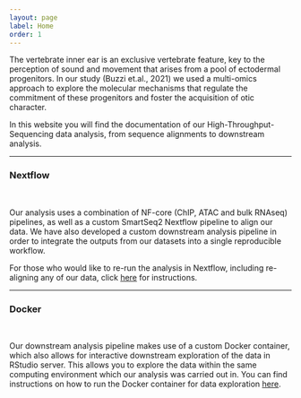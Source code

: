 ```yaml
---
layout: page
label: Home
order: 1
---
```


The vertebrate inner ear is an exclusive vertebrate feature, key to the perception of sound and movement that arises from a pool of ectodermal progenitors. In our study (Buzzi et.al., 2021) we used a multi-omics approach to explore the molecular mechanisms that regulate the commitment of these progenitors and foster the acquisition of otic character.

In this website you will find the documentation of our High-Throughput-Sequencing data analysis, from sequence alignments to downstream analysis.

---

### Nextflow

</br>

Our analysis uses a combination of NF-core (ChIP, ATAC and bulk RNAseq) pipelines, as well as a custom SmartSeq2 Nextflow pipeline to align our data. We have also developed a custom downstream analysis pipeline in order to integrate the outputs from our datasets into a single reproducible workflow.

For those who would like to re-run the analysis in Nextflow, including re-aligning any of our data, click [here]({{site.baseurl}}/general/quick_start) for instructions.

---

### Docker

</br>

Our downstream analysis pipeline makes use of a custom Docker container, which also allows for interactive downstream exploration of the data in RStudio server. This allows you to explore the data within the same computing environment which our analysis was carried out in. You can find instructions on how to run the Docker container for data exploration [here]({{site.baseurl}}/downstream/downstream_intro#interactive).
